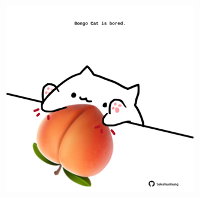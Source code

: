 <!-- built at 08/11/2022, 05:08:44 UTC -->
<p align="center">
  <img width="500" height="500" src="./ReadmeImage.svg">
</p>
